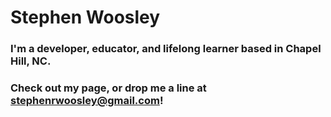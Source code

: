 # Stephen Woosley

### I'm a developer, educator, and lifelong learner based in Chapel Hill, NC.

### Check out my page, or drop me a line at stephenrwoosley@gmail.com!